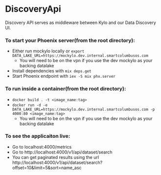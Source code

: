 # DiscoveryApi

Discovery API serves as middleware between Kylo and our Data Discovery UI.

### To start your Phoenix server(from the root directory):

  * Either run mockylo locally or `export DATA_LAKE_URL=https://mockylo.dev.internal.smartcolumbusos.com`
    * You will need to be on the vpn if you use the dev mockylo as your backing datalake
  * Install dependencies with `mix deps.get`
  * Start Phoenix endpoint with `iex -S mix phx.server`

### To run inside a container(from the root directory):
  * `docker build . -t <image_name:tag>`
  * `docker run -d -e DATA_LAKE_URL=https://mockylo.dev.internal.smartcolumbusos.com -p 4000:80 <image_name:tag>`
    * You will need to be on the vpn if you use the dev mockylo as your backing datalake

### To see the applicaiton live:
  * Go to localhost:4000/metrics
  * Go to http://localhost:4000/v1/api/dataset/search
  * You can get paginated results using the url http://localhost:4000/v1/api/dataset/search?offset=10&limit=5&sort=name_asc
